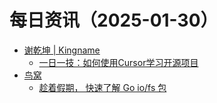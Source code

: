 ﻿# 每日资讯（2025-01-30）

- [谢乾坤 | Kingname](http://www.kingname.info/atom.xml)
  - [一日一技：如何使用Cursor学习开源项目](https://www.kingname.info/2025/01/29/use-cursor-study-code/)
- [鸟窝](https://colobu.com/atom.xml)
  - [趁着假期， 快速了解 Go io/fs 包](https://colobu.com/2025/01/30/some-notes-about-go-io-fs-package/)
